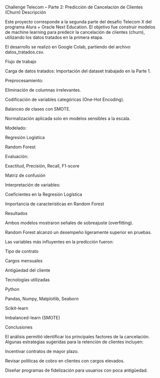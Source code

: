 Challenge Telecom – Parte 2: Predicción de Cancelación de Clientes (Churn)
Descripción

Este proyecto corresponde a la segunda parte del desafío Telecom X del programa Alura + Oracle Next Education.
El objetivo fue construir modelos de machine learning para predecir la cancelación de clientes (churn), utilizando los datos tratados en la primera etapa.

El desarrollo se realizó en Google Colab, partiendo del archivo datos_tratados.csv.

Flujo de trabajo

Carga de datos tratados: Importación del dataset trabajado en la Parte 1.

Preprocesamiento:

Eliminación de columnas irrelevantes.

Codificación de variables categóricas (One-Hot Encoding).

Balanceo de clases con SMOTE.

Normalización aplicada solo en modelos sensibles a la escala.

Modelado:

Regresión Logística

Random Forest

Evaluación:

Exactitud, Precisión, Recall, F1-score

Matriz de confusión

Interpretación de variables:

Coeficientes en la Regresión Logística

Importancia de características en Random Forest

Resultados

Ambos modelos mostraron señales de sobreajuste (overfitting).

Random Forest alcanzó un desempeño ligeramente superior en pruebas.

Las variables más influyentes en la predicción fueron:

Tipo de contrato

Cargos mensuales

Antigüedad del cliente

Tecnologías utilizadas

Python

Pandas, Numpy, Matplotlib, Seaborn

Scikit-learn

Imbalanced-learn (SMOTE)

Conclusiones

El análisis permitió identificar los principales factores de la cancelación.
Algunas estrategias sugeridas para la retención de clientes incluyen:

Incentivar contratos de mayor plazo.

Revisar políticas de cobro en clientes con cargos elevados.

Diseñar programas de fidelización para usuarios con poca antigüedad.

